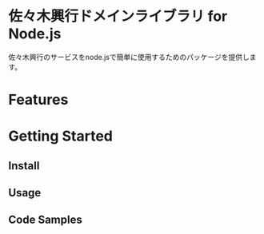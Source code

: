 # 佐々木興行ドメインライブラリ for Node.js

佐々木興行のサービスをnode.jsで簡単に使用するためのパッケージを提供します。

# Features

# Getting Started

## Install

## Usage

## Code Samples
